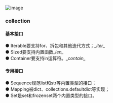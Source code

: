 
![image](https://github.com/user-attachments/assets/13ea9eb3-e72f-4698-8418-b5ae9708b0fc)


### collection
#### 基本接口
● Iterable要支持for、拆包和其他迭代方式；\__iter\__    
● Sized要支持内置函数\__len\__   
● Container要支持in运算符。\__contain\__   
#### 专用接口
● Sequence规范list和str等内置类型的接口；   
● Mapping被dict、collections.defaultdict等实现；   
● Set是set和frozenset两个内置类型的接口。   
